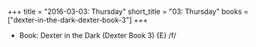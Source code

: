 +++
title = "2016-03-03: Thursday"
short_title = "03: Thursday"
books = ["dexter-in-the-dark-dexter-book-3"]
+++


* Book: Dexter in the Dark (Dexter Book 3) {E} /f/
